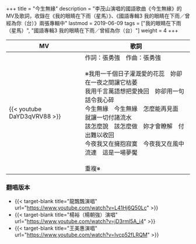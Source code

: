 +++
title = "今生無緣"
description = "李茂山演唱的國語歌曲《今生無緣》的MV及歌詞，收錄在《我的眼睛在下雨（星馬）》、《國語專輯3 我的眼睛在下雨／曾經為你（台）》兩張專輯中"
lastmod = 2019-06-09
tags = ["我的眼睛在下雨（星馬）", "國語專輯3 我的眼睛在下雨／曾經為你（台）"]
weight = 4
+++

MV  | 歌詞  
--------------|-------
{{< youtube DaYD3qVRV88 >}}|作詞：張勇強　作曲：張勇強<br/><br/>※我用一千個日子灌溉愛的花蕊　妳卻在一夜之間讓它枯萎<br/>我用千言萬語想把愛挽回　妳卻用一句話令我心碎<br/>今生無緣　今生無緣　怎麼能再見面　就讓一切付諸流水<br/>該怎麼說　該怎麼做　妳才會瞭解　付出難以收回<br/>今夜我又在擁抱寂寞　今夜我又在風中流連　這是一場夢魘  <br/><br/>重複※

### 翻唱版本

* {{< target-blank title="龍飄飄演唱" url="https://www.youtube.com/watch?v=L41Hj6Q50Lc" >}}
* {{< target-blank title="楊裕（楊朝強）演唱" url="https://www.youtube.com/watch?v=jD3rml5A_i4" >}}
* {{< target-blank title="王美惠演唱" url="https://www.youtube.com/watch?v=Ivcp52fLRQM" >}}
